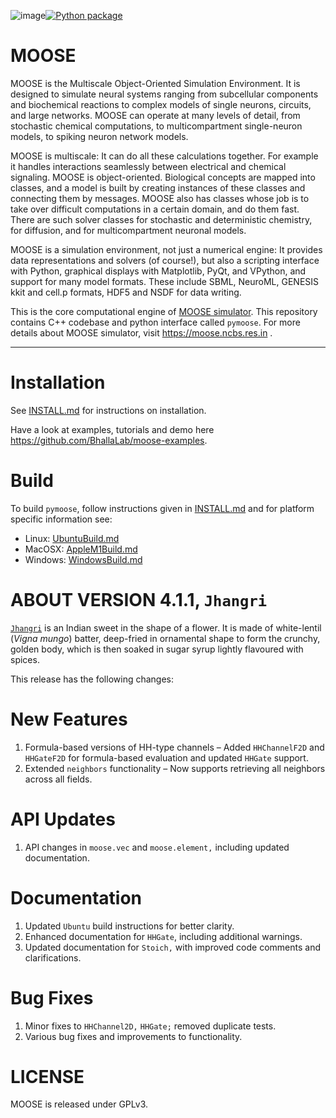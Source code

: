 ![image](https://github.com/user-attachments/assets/11ac314c-7c55-4f2b-8bc9-652954aea65c)[![Python package](https://github.com/BhallaLab/moose-core/actions/workflows/pymoose.yml/badge.svg)](https://github.com/BhallaLab/moose-core/actions/workflows/pymoose.yml)

# MOOSE

MOOSE is the Multiscale Object-Oriented Simulation Environment. It is designed
to simulate neural systems ranging from subcellular components and biochemical
reactions to complex models of single neurons, circuits, and large networks. 
MOOSE can operate at many levels of detail, from stochastic chemical 
computations, to multicompartment single-neuron models, to spiking neuron
network models.

MOOSE is multiscale: It can do all these calculations together. For example
it handles interactions seamlessly between electrical and chemical signaling.
MOOSE is object-oriented. Biological concepts are mapped into classes, and
a model is built by creating instances of these classes and connecting them
by messages. MOOSE also has classes whose job is to take over difficult
computations in a certain domain, and do them fast. There are such solver
classes for stochastic and deterministic chemistry, for diffusion, and for 
multicompartment neuronal models.

MOOSE is a simulation environment, not just a numerical engine: It provides
data representations and solvers (of course!), but also a scripting interface
with Python, graphical displays with Matplotlib, PyQt, and VPython, and 
support for many model formats. These include SBML, NeuroML, GENESIS kkit 
and cell.p formats, HDF5 and NSDF for data writing.

This is the core computational engine of [MOOSE
simulator](https://github.com/BhallaLab/moose). This repository
contains C++ codebase and python interface called `pymoose`. For more
details about MOOSE simulator, visit https://moose.ncbs.res.in .


----------
# Installation

See [INSTALL.md](INSTALL.md) for instructions on installation.

Have a look at examples, tutorials and demo here
https://github.com/BhallaLab/moose-examples.

# Build 

To build `pymoose`, follow instructions given in
[INSTALL.md](INSTALL.md) and for platform specific
information see:
- Linux: [UbuntuBuild.md](UbuntuBuild.md)
- MacOSX: [AppleM1Build.md](AppleM1Build.md)
- Windows: [WindowsBuild.md](WindowsBuild.md)

# ABOUT VERSION 4.1.1, `Jhangri`

[`Jhangri`](https://en.wikipedia.org/wiki/Imarti) is an Indian sweet
in the shape of a flower. It is made of white-lentil (*Vigna mungo*)
batter, deep-fried in ornamental shape to form the crunchy, golden
body, which is then soaked in sugar syrup lightly flavoured with
spices.

This release has the following changes:

# New Features
1. Formula-based versions of HH-type channels – Added `HHChannelF2D` and `HHGateF2D` for formula-based evaluation and updated `HHGate` support.
2. Extended `neighbors` functionality – Now supports retrieving all neighbors across all fields.

# API Updates
1. API changes in  `moose.vec` and `moose.element,` including updated documentation.

# Documentation
1. Updated `Ubuntu` build instructions for better clarity.
2. Enhanced documentation for `HHGate`, including additional warnings.
3. Updated documentation for `Stoich,` with improved code comments and clarifications.

# Bug Fixes
1. Minor fixes to `HHChannel2D,` `HHGate;` removed duplicate tests.
2. Various bug fixes and improvements to functionality.
   
# LICENSE

MOOSE is released under GPLv3.


